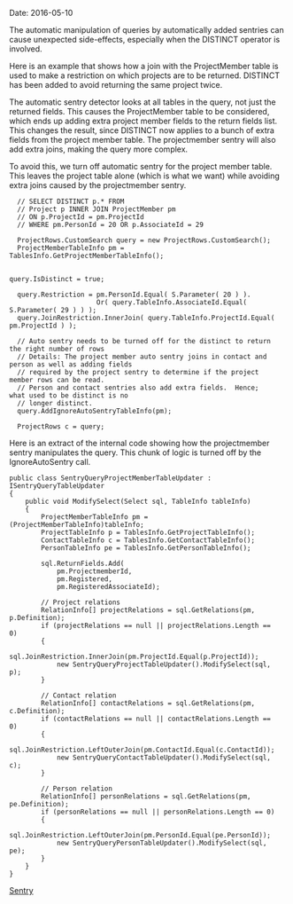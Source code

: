 Date: 2016-05-10

The automatic manipulation of queries by automatically added sentries can cause unexpected side-effects, especially when the DISTINCT operator is involved.

Here is an example that shows how a join with the ProjectMember table is used to make a restriction on which projects are to be returned. DISTINCT has been added to avoid returning the same project twice.

The automatic sentry detector looks at all tables in the query, not just the returned fields. This causes the ProjectMember table to be considered, which ends up adding extra project member fields to the return fields list. This changes the result, since DISTINCT now applies to a bunch of extra fields from the project member table. The projectmember sentry will also add extra joins, making the query more complex.

To avoid this, we turn off automatic sentry for the project member table. This leaves the project table alone (which is what we want) while avoiding extra joins caused by the projectmember sentry.

```
  // SELECT DISTINCT p.* FROM 
  // Project p INNER JOIN ProjectMember pm 
  // ON p.ProjectId = pm.ProjectId
  // WHERE pm.PersonId = 20 OR p.AssociateId = 29

  ProjectRows.CustomSearch query = new ProjectRows.CustomSearch();
  ProjectMemberTableInfo pm =
TablesInfo.GetProjectMemberTableInfo();
    
  
query.IsDistinct = true;
 
  query.Restriction = pm.PersonId.Equal( S.Parameter( 20 ) ).
                      Or( query.TableInfo.AssociateId.Equal(
S.Parameter( 29 ) ) );
  query.JoinRestriction.InnerJoin( query.TableInfo.ProjectId.Equal(
pm.ProjectId ) );
    
  // Auto sentry needs to be turned off for the distinct to return
the right number of rows
  // Details: The project member auto sentry joins in contact and
person as well as adding fields 
  // required by the project sentry to determine if the project
member rows can be read.
  // Person and contact sentries also add extra fields.  Hence;
what used to be distinct is no 
  // longer distinct.
  query.AddIgnoreAutoSentryTableInfo(pm);
    
  ProjectRows c = query;
```

Here is an extract of the internal code showing how the projectmember sentry manipulates the query. This chunk of logic is turned off by the IgnoreAutoSentry call.

```
public class SentryQueryProjectMemberTableUpdater :
ISentryQueryTableUpdater
{
    public void ModifySelect(Select sql, TableInfo tableInfo)
    {
        ProjectMemberTableInfo pm =
(ProjectMemberTableInfo)tableInfo;
        ProjectTableInfo p = TablesInfo.GetProjectTableInfo();
        ContactTableInfo c = TablesInfo.GetContactTableInfo();
        PersonTableInfo pe = TablesInfo.GetPersonTableInfo();
 
        sql.ReturnFields.Add(
            pm.ProjectmemberId,
            pm.Registered,
            pm.RegisteredAssociateId);
 
        // Project relations
        RelationInfo[] projectRelations = sql.GetRelations(pm,
p.Definition);
        if (projectRelations == null || projectRelations.Length ==
0)
        {
           
sql.JoinRestriction.InnerJoin(pm.ProjectId.Equal(p.ProjectId));
            new SentryQueryProjectTableUpdater().ModifySelect(sql,
p);
        }
 
        // Contact relation
        RelationInfo[] contactRelations = sql.GetRelations(pm,
c.Definition);
        if (contactRelations == null || contactRelations.Length ==
0)
        {
           
sql.JoinRestriction.LeftOuterJoin(pm.ContactId.Equal(c.ContactId));
            new SentryQueryContactTableUpdater().ModifySelect(sql,
c);
        }
 
        // Person relation
        RelationInfo[] personRelations = sql.GetRelations(pm,
pe.Definition);
        if (personRelations == null || personRelations.Length == 0)
        {
           
sql.JoinRestriction.LeftOuterJoin(pm.PersonId.Equal(pe.PersonId));
            new SentryQueryPersonTableUpdater().ModifySelect(sql,
pe);
        }
    }
}
```

[Sentry](Sentry.htm)
